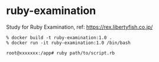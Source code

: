 # ruby-examination
Study for Ruby Examination, ref: https://rex.libertyfish.co.jp/

```shell
% docker build -t ruby-examination:1.0 .
% docker run -it ruby-examination:1.0 /bin/bash

root@xxxxxxx:/app# ruby path/to/script.rb
```
